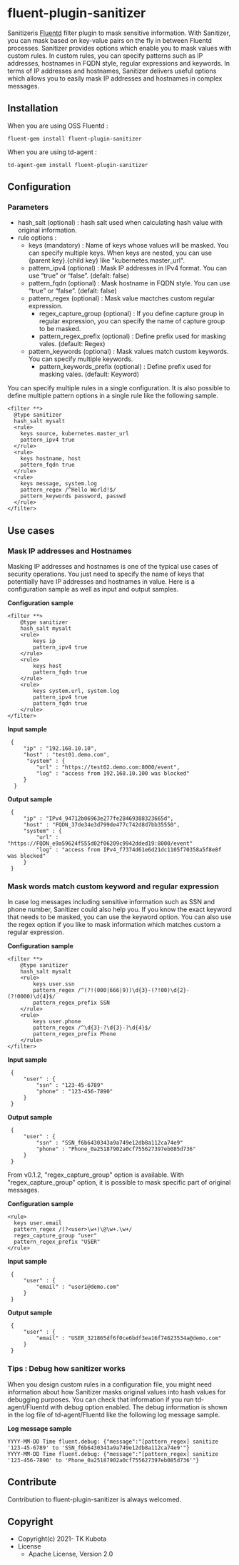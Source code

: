# fluent-plugin-sanitizer
Sanitizeris [Fluentd](https://fluentd.org/) filter plugin to mask sensitive information. With Sanitizer, you can mask based on key-value pairs on the fly in between Fluentd processes. Sanitizer provides options which enable you to mask values with custom rules. In custom rules, you can specify patterns such as IP addresses, hostnames in FQDN style, regular expressions and keywords. In terms of IP addresses and hostnames, Sanitizer delivers useful options which allows you to easily mask IP addresses and hostnames in complex messages.

## Installation
When you are using OSS Fluentd :
```
fluent-gem install fluent-plugin-sanitizer
```
When you are using td-agent :
```
td-agent-gem install fluent-plugin-sanitizer
```

## Configuration
### Parameters
- hash_salt (optional) : hash salt used when calculating hash value with original information. 
- rule options : 
  - keys (mandatory) :  Name of keys whose values will be masked. You can specify multiple keys. When keys are nested, you can use {parent key}.{child key} like "kubernetes.master_url". 
  - pattern_ipv4 (optional)  : Mask IP addresses in IPv4 format. You can use “true” or “false”. (defalt: false)
  - pattern_fqdn (optional)  : Mask hostname in FQDN style. You can use “true” or “false”. (defalt: false)
  - pattern_regex (optional)  : Mask value mactches custom regular expression.
    - regex_capture_group (optional) : If you define capture group in regular expression, you can specify the name of capture group to be masked.
    - pattern_regex_prefix (optional) : Define prefix used for masking vales. (default: Regex)
  - pattern_keywords (optional)  : Mask values match custom keywords. You can specify multiple keywords. 
    - pattern_keywords_prefix (optional) : Define prefix used for masking vales. (default: Keyword)

You can specify multiple rules in a single configuration. It is also possible to define multiple pattern options in a single rule like the following sample.
  
```
<filter **>
  @type sanitizer
  hash_salt mysalt
  <rule>
    keys source, kubernetes.master_url
    pattern_ipv4 true
  </rule>
  <rule>
    keys hostname, host
    pattern_fqdn true
  </rule>
  <rule>
    keys message, system.log
    pattern_regex /^Hello World!$/
    pattern_keywords password, passwd
  </rule>
</filter>
```

## Use cases
### Mask IP addresses and Hostnames
Masking IP addresses and hostnames is one of the typical use cases of security operations. You just need to specify the name of keys that potentially  have IP addresses and hostnames in value. Here is a configuration sample as well as input and output samples. 

**Configuration sample**
```
<filter **>
    @type sanitizer
    hash_salt mysalt
    <rule>
        keys ip
        pattern_ipv4 true
    </rule>
    <rule>
        keys host
        pattern_fqdn true
    </rule>
    <rule>
        keys system.url, system.log
        pattern_ipv4 true
        pattern_fqdn true
    </rule>
</filter>
```
**Input sample**
```
 {
     "ip" : "192.168.10.10",
     "host" : "test01.demo.com",
      "system" : {
         "url" : "https://test02.demo.com:8000/event",
         "log" : "access from 192.168.10.100 was blocked"
     }
  }
```
**Output sample**
```
 {
     "ip" : "IPv4_94712b06963e277fe28469388323665d",
     "host" : "FQDN_37de34e3d799de477c742d8d7bb35550",
     "system" : {
         "url" : "https://FQDN_e9a59624f555d02f06209c9942dded19:8000/event"
         "log" : "access from IPv4_f7374d61e6d21dc1105f70358a5f8e8f was blocked"
     }
 }
```
### Mask words match custom keyword and regular expression
In case log messages including sensitive information such as SSN and phone number, Sanitizer could also help you. If you know the exact keyword that needs to be masked, you can use the keyword option. You can also use the regex option if you like to mask information which matches custom a regular expression.

**Configuration sample**
```
<filter **>
    @type sanitizer
    hash_salt mysalt
    <rule>
        keys user.ssn
        pattern_regex /^(?!(000|666|9))\d{3}-(?!00)\d{2}-(?!0000)\d{4}$/
        pattern_regex_prefix SSN
    </rule>
    <rule>
        keys user.phone
        pattern_regex /^\d{3}-?\d{3}-?\d{4}$/
        pattern_regex_prefix Phone
    </rule>
</filter>
```
**Input sample**
```
 {
     "user" : {
         "ssn" : "123-45-6789"
         "phone" : "123-456-7890"
     }
 }
```
**Output sample**
```
 {
     "user" : {
         "ssn" : "SSN_f6b6430343a9a749e12db8a112ca74e9"
         "phone" : "Phone_0a25187902a0cf755627397eb085d736"
     }
 }
```
From v0.1.2, "regex_capture_group" option is available. With "regex_capture_group" option, it is possible to mask specific part of original messages. 

**Configuration sample**
```
<rule>
  keys user.email
  pattern_regex /(?<user>\w+)\@\w+.\w+/
  regex_capture_group "user"
  pattern_regex_prefix "USER"
</rule>
```
**Input sample**
```
 {
     "user" : {
         "email" : "user1@demo.com"
     }
 }
```
**Output sample**
```
 {
     "user" : {
         "email" : "USER_321865df6f0ce6bdf3ea16f74623534a@demo.com"
     }
 }
```

### Tips : Debug how sanitizer works
When you design custom rules in a configuration file, you might need information about how Sanitizer masks original values into hash values for debugging purposes. You can check that information if you run td-agent/Fluentd with debug option enabled. The debug information is shown in the log file of td-agent/Fluentd like the following log message sample.

**Log message sample**
```
YYYY-MM-DD Time fluent.debug: {"message":"[pattern_regex] sanitize '123-45-6789' to 'SSN_f6b6430343a9a749e12db8a112ca74e9'"}
YYYY-MM-DD Time fluent.debug: {"message":"[pattern_regex] sanitize '123-456-7890' to 'Phone_0a25187902a0cf755627397eb085d736'"}
```
## Contribute
Contribution to fluent-plugin-sanitizer is always welcomed.


## Copyright
* Copyright(c) 2021- TK Kubota
* License
  * Apache License, Version 2.0
